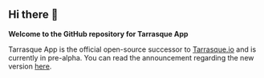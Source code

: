 ## Hi there 👋

**Welcome to the GitHub repository for Tarrasque App**

Tarrasque App is the official open-source successor to [Tarrasque.io](https://tarrasque.io) and is currently in pre-alpha. You can read the announcement regarding the new version [here](https://announcekit.app/tarrasque.io/changelog/tarrasque.io-is-going-open-source-3IZhu).
